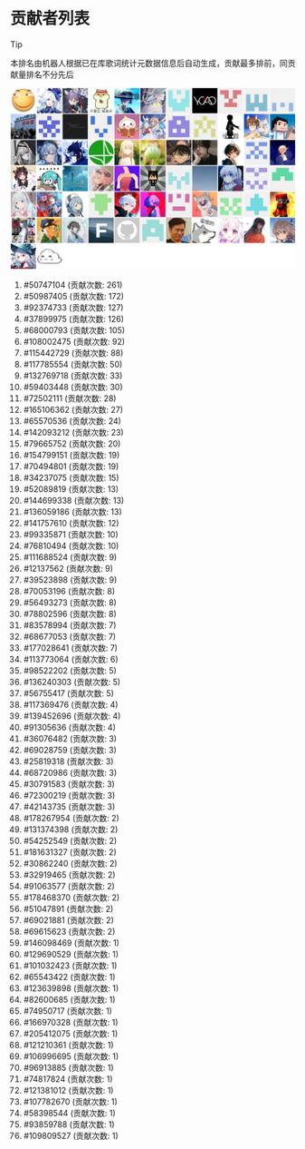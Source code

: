 # 贡献者列表

> [!TIP]
> 本排名由机器人根据已在库歌词统计元数据信息后自动生成，贡献最多排前，同贡献量排名不分先后

![贡献者头像画廊](./CONTRIBUTORS.svg)

1. #50747104 (贡献次数: 261)
2. #50987405 (贡献次数: 172)
3. #92374733 (贡献次数: 127)
4. #37899975 (贡献次数: 126)
5. #68000793 (贡献次数: 105)
6. #108002475 (贡献次数: 92)
7. #115442729 (贡献次数: 88)
8. #117785554 (贡献次数: 50)
9. #132769718 (贡献次数: 33)
10. #59403448 (贡献次数: 30)
11. #72502111 (贡献次数: 28)
12. #165106362 (贡献次数: 27)
13. #65570536 (贡献次数: 24)
14. #142093212 (贡献次数: 23)
15. #79665752 (贡献次数: 20)
16. #154799151 (贡献次数: 19)
17. #70494801 (贡献次数: 19)
18. #34237075 (贡献次数: 15)
19. #52089819 (贡献次数: 13)
20. #144699338 (贡献次数: 13)
21. #136059186 (贡献次数: 13)
22. #141757610 (贡献次数: 12)
23. #99335871 (贡献次数: 10)
24. #76810494 (贡献次数: 10)
25. #111688524 (贡献次数: 9)
26. #12137562 (贡献次数: 9)
27. #39523898 (贡献次数: 9)
28. #70053196 (贡献次数: 8)
29. #56493273 (贡献次数: 8)
30. #78802596 (贡献次数: 8)
31. #83578994 (贡献次数: 7)
32. #68677053 (贡献次数: 7)
33. #177028641 (贡献次数: 7)
34. #113773064 (贡献次数: 6)
35. #98522202 (贡献次数: 5)
36. #136240303 (贡献次数: 5)
37. #56755417 (贡献次数: 5)
38. #117369476 (贡献次数: 4)
39. #139452696 (贡献次数: 4)
40. #91305636 (贡献次数: 4)
41. #36076482 (贡献次数: 3)
42. #69028759 (贡献次数: 3)
43. #25819318 (贡献次数: 3)
44. #68720986 (贡献次数: 3)
45. #30791583 (贡献次数: 3)
46. #72300219 (贡献次数: 3)
47. #42143735 (贡献次数: 3)
48. #178267954 (贡献次数: 2)
49. #131374398 (贡献次数: 2)
50. #54252549 (贡献次数: 2)
51. #181631327 (贡献次数: 2)
52. #30862240 (贡献次数: 2)
53. #32919465 (贡献次数: 2)
54. #91063577 (贡献次数: 2)
55. #178468370 (贡献次数: 2)
56. #51047891 (贡献次数: 2)
57. #69021881 (贡献次数: 2)
58. #69615623 (贡献次数: 2)
59. #146098469 (贡献次数: 1)
60. #129690529 (贡献次数: 1)
61. #101032423 (贡献次数: 1)
62. #65543422 (贡献次数: 1)
63. #123639898 (贡献次数: 1)
64. #82600685 (贡献次数: 1)
65. #74950717 (贡献次数: 1)
66. #166970328 (贡献次数: 1)
67. #205412075 (贡献次数: 1)
68. #121210361 (贡献次数: 1)
69. #106996695 (贡献次数: 1)
70. #96913885 (贡献次数: 1)
71. #74817824 (贡献次数: 1)
72. #121381012 (贡献次数: 1)
73. #107782670 (贡献次数: 1)
74. #58398544 (贡献次数: 1)
75. #93859788 (贡献次数: 1)
76. #109809527 (贡献次数: 1)
